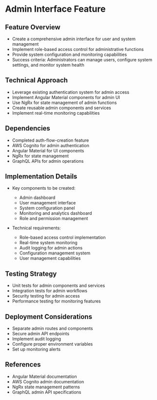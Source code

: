 # Admin Interface Feature

## Feature Overview
- Create a comprehensive admin interface for user and system management
- Implement role-based access control for administrative functions
- Provide system configuration and monitoring capabilities
- Success criteria: Administrators can manage users, configure system settings, and monitor system health

## Technical Approach
- Leverage existing authentication system for admin access
- Implement Angular Material components for admin UI
- Use NgRx for state management of admin functions
- Create reusable admin components and services
- Implement real-time monitoring capabilities

## Dependencies
- Completed auth-flow-creation feature
- AWS Cognito for admin authentication
- Angular Material for UI components
- NgRx for state management
- GraphQL APIs for admin operations

## Implementation Details
- Key components to be created:
  - Admin dashboard
  - User management interface
  - System configuration panel
  - Monitoring and analytics dashboard
  - Role and permission management

- Technical requirements:
  - Role-based access control implementation
  - Real-time system monitoring
  - Audit logging for admin actions
  - Configuration management system
  - User management capabilities

## Testing Strategy
- Unit tests for admin components and services
- Integration tests for admin workflows
- Security testing for admin access
- Performance testing for monitoring features

## Deployment Considerations
- Separate admin routes and components
- Secure admin API endpoints
- Implement audit logging
- Configure proper environment variables
- Set up monitoring alerts

## References
- Angular Material documentation
- AWS Cognito admin documentation
- NgRx state management patterns
- GraphQL admin API specifications 